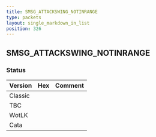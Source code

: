 ```yaml
---
title: SMSG_ATTACKSWING_NOTINRANGE
type: packets
layout: single_markdown_in_list
position: 326
---
```


## SMSG_ATTACKSWING_NOTINRANGE

### Status

Version | Hex | Comment
---------- | ---------- | ---------- 
Classic |  |  
TBC |  |  
WotLK |  |  
Cata |  |  
